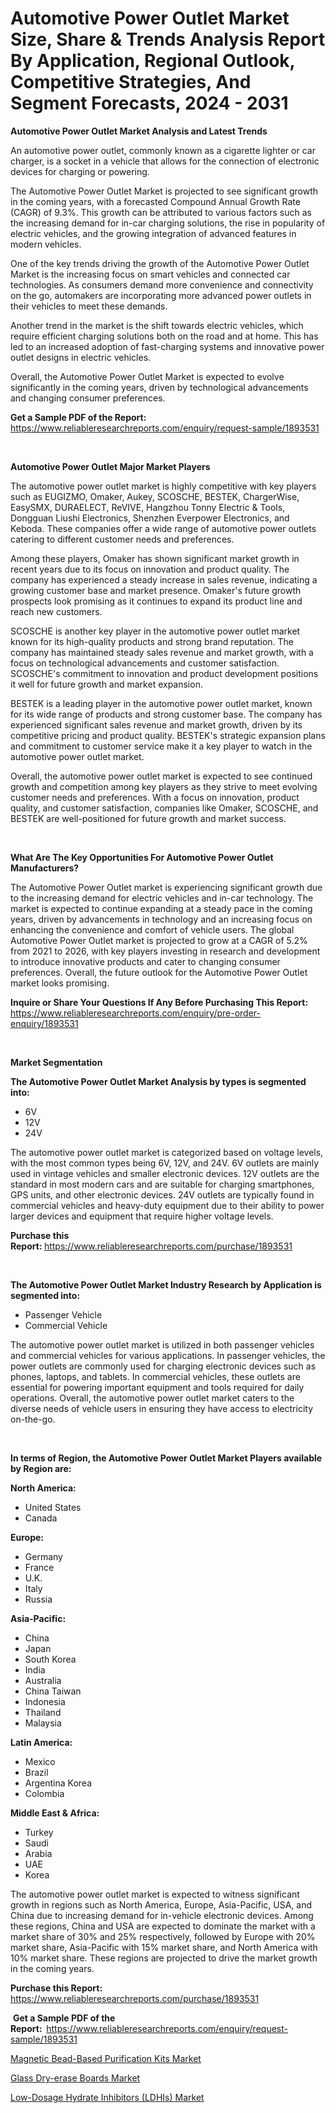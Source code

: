 <p><h1>Automotive Power Outlet Market Size, Share & Trends Analysis Report By Application, Regional Outlook, Competitive Strategies, And Segment Forecasts, 2024 - 2031</h1></p><p><strong>Automotive Power Outlet Market Analysis and Latest Trends</strong></p>
<p><p>An automotive power outlet, commonly known as a cigarette lighter or car charger, is a socket in a vehicle that allows for the connection of electronic devices for charging or powering.</p><p>The Automotive Power Outlet Market is projected to see significant growth in the coming years, with a forecasted Compound Annual Growth Rate (CAGR) of 9.3%. This growth can be attributed to various factors such as the increasing demand for in-car charging solutions, the rise in popularity of electric vehicles, and the growing integration of advanced features in modern vehicles.</p><p>One of the key trends driving the growth of the Automotive Power Outlet Market is the increasing focus on smart vehicles and connected car technologies. As consumers demand more convenience and connectivity on the go, automakers are incorporating more advanced power outlets in their vehicles to meet these demands.</p><p>Another trend in the market is the shift towards electric vehicles, which require efficient charging solutions both on the road and at home. This has led to an increased adoption of fast-charging systems and innovative power outlet designs in electric vehicles.</p><p>Overall, the Automotive Power Outlet Market is expected to evolve significantly in the coming years, driven by technological advancements and changing consumer preferences.</p></p>
<p><strong>Get a Sample PDF of the Report:&nbsp;</strong> <a href="https://www.reliableresearchreports.com/enquiry/request-sample/1893531">https://www.reliableresearchreports.com/enquiry/request-sample/1893531</a></p>
<p>&nbsp;</p>
<p><strong>Automotive Power Outlet Major Market Players</strong></p>
<p><p>The automotive power outlet market is highly competitive with key players such as EUGIZMO, Omaker, Aukey, SCOSCHE, BESTEK, ChargerWise, EasySMX, DURAELECT, ReVIVE, Hangzhou Tonny Electric & Tools, Dongguan Liushi Electronics, Shenzhen Everpower Electronics, and Keboda. These companies offer a wide range of automotive power outlets catering to different customer needs and preferences.</p><p>Among these players, Omaker has shown significant market growth in recent years due to its focus on innovation and product quality. The company has experienced a steady increase in sales revenue, indicating a growing customer base and market presence. Omaker's future growth prospects look promising as it continues to expand its product line and reach new customers.</p><p>SCOSCHE is another key player in the automotive power outlet market known for its high-quality products and strong brand reputation. The company has maintained steady sales revenue and market growth, with a focus on technological advancements and customer satisfaction. SCOSCHE's commitment to innovation and product development positions it well for future growth and market expansion.</p><p>BESTEK is a leading player in the automotive power outlet market, known for its wide range of products and strong customer base. The company has experienced significant sales revenue and market growth, driven by its competitive pricing and product quality. BESTEK's strategic expansion plans and commitment to customer service make it a key player to watch in the automotive power outlet market.</p><p>Overall, the automotive power outlet market is expected to see continued growth and competition among key players as they strive to meet evolving customer needs and preferences. With a focus on innovation, product quality, and customer satisfaction, companies like Omaker, SCOSCHE, and BESTEK are well-positioned for future growth and market success.</p></p>
<p>&nbsp;</p>
<p><strong>What Are The Key Opportunities For Automotive Power Outlet Manufacturers?</strong></p>
<p><p>The Automotive Power Outlet market is experiencing significant growth due to the increasing demand for electric vehicles and in-car technology. The market is expected to continue expanding at a steady pace in the coming years, driven by advancements in technology and an increasing focus on enhancing the convenience and comfort of vehicle users. The global Automotive Power Outlet market is projected to grow at a CAGR of 5.2% from 2021 to 2026, with key players investing in research and development to introduce innovative products and cater to changing consumer preferences. Overall, the future outlook for the Automotive Power Outlet market looks promising.</p></p>
<p><strong>Inquire or Share Your Questions If Any Before Purchasing This Report:</strong> <a href="https://www.reliableresearchreports.com/enquiry/pre-order-enquiry/1893531">https://www.reliableresearchreports.com/enquiry/pre-order-enquiry/1893531</a></p>
<p>&nbsp;</p>
<p><strong>Market Segmentation</strong></p>
<p><strong>The Automotive Power Outlet Market Analysis by types is segmented into:</strong></p>
<p><ul><li>6V</li><li>12V</li><li>24V</li></ul></p>
<p><p>The automotive power outlet market is categorized based on voltage levels, with the most common types being 6V, 12V, and 24V. 6V outlets are mainly used in vintage vehicles and smaller electronic devices. 12V outlets are the standard in most modern cars and are suitable for charging smartphones, GPS units, and other electronic devices. 24V outlets are typically found in commercial vehicles and heavy-duty equipment due to their ability to power larger devices and equipment that require higher voltage levels.</p></p>
<p><strong>Purchase this Report:&nbsp;</strong><a href="https://www.reliableresearchreports.com/purchase/1893531">https://www.reliableresearchreports.com/purchase/1893531</a></p>
<p>&nbsp;</p>
<p><strong>The Automotive Power Outlet Market Industry Research by Application is segmented into:</strong></p>
<p><ul><li>Passenger Vehicle</li><li>Commercial Vehicle</li></ul></p>
<p><p>The automotive power outlet market is utilized in both passenger vehicles and commercial vehicles for various applications. In passenger vehicles, the power outlets are commonly used for charging electronic devices such as phones, laptops, and tablets. In commercial vehicles, these outlets are essential for powering important equipment and tools required for daily operations. Overall, the automotive power outlet market caters to the diverse needs of vehicle users in ensuring they have access to electricity on-the-go.</p></p>
<p>&nbsp;</p>
<p><strong>In terms of Region, the Automotive Power Outlet Market Players available by Region are:</strong></p>
<p>
    <p> <strong> North America: </strong>
        <ul>
            <li>United States</li>
            <li>Canada</li>
        </ul>
        </p> 
    <p> <strong> Europe: </strong>
        <ul>
            <li>Germany</li>
            <li>France</li>
            <li>U.K.</li>
            <li>Italy</li>
            <li>Russia</li>
        </ul>
        </p> 
    <p> <strong> Asia-Pacific: </strong>
        <ul>
            <li>China</li>
            <li>Japan</li>
            <li>South Korea</li>
            <li>India</li>
            <li>Australia</li>
            <li>China Taiwan</li>
            <li>Indonesia</li>
            <li>Thailand</li>
            <li>Malaysia</li>
        </ul>
        </p> 
    <p> <strong> Latin America: </strong>
        <ul>
            <li>Mexico</li>
            <li>Brazil</li>
            <li>Argentina Korea</li>
            <li>Colombia</li>
        </ul>
        </p> 
    <p> <strong> Middle East & Africa: </strong>
        <ul>
            <li>Turkey</li>
            <li>Saudi</li>
            <li>Arabia</li>
            <li>UAE</li>
            <li>Korea</li>
        </ul>
    </p>
    </p>
<p><p>The automotive power outlet market is expected to witness significant growth in regions such as North America, Europe, Asia-Pacific, USA, and China due to increasing demand for in-vehicle electronic devices. Among these regions, China and USA are expected to dominate the market with a market share of 30% and 25% respectively, followed by Europe with 20% market share, Asia-Pacific with 15% market share, and North America with 10% market share. These regions are projected to drive the market growth in the coming years.</p></p>
<p><strong>Purchase this Report: </strong><a href="https://www.reliableresearchreports.com/purchase/1893531">https://www.reliableresearchreports.com/purchase/1893531</a></p>
<p>&nbsp;<strong>Get a Sample PDF of the Report:&nbsp;&nbsp;</strong><a href="https://www.reliableresearchreports.com/enquiry/request-sample/1893531">https://www.reliableresearchreports.com/enquiry/request-sample/1893531</a></p>
<p><strong></strong></p>
<p><p><a href="https://view.publitas.com/reportprime-1/magnetic-bead-based-purification-kits-market-growth-market-trends-covid-19-impact-and-forecasts-for-period-from-2023-2030/">Magnetic Bead-Based Purification Kits Market</a></p><p><a href="https://view.publitas.com/reportprime-1/glass-dry-erase-boards-market-size-market-share-and-global-market-analysis-report-2023-2030/">Glass Dry-erase Boards Market</a></p><p><a href="https://view.publitas.com/reportprime-1/low-dosage-hydrate-inhibitors-ldhis-market-provides-detailed-segmentation-of-this-market-based-on-type-application-and-region-and-forecast-for-the-period-from-2023-2030/">Low-Dosage Hydrate Inhibitors (LDHIs) Market</a></p></p>